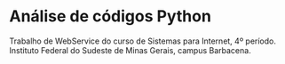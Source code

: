 # Análise de códigos Python

Trabalho de WebService do curso de Sistemas para Internet, 4º período. Instituto Federal do Sudeste de Minas Gerais, campus Barbacena.
